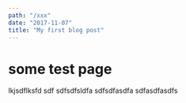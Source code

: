 ```yaml
---
path: "/xxx"
date: "2017-11-07"
title: "My first blog post"
---
```

# some test page

lkjsdflksfd sdf sdfsdfsldfa sdfsdfasdfa sdfasdfasdfs